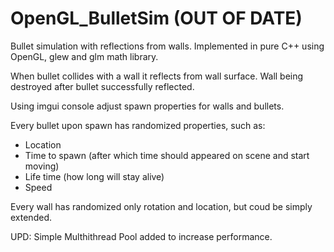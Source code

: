 # OpenGL_BulletSim (OUT OF DATE)

Bullet simulation with reflections from walls. Implemented in pure C++ using OpenGL, glew and glm math library.

When bullet collides with a wall it reflects from wall surface. Wall being destroyed after bullet successfully reflected.

Using imgui console adjust spawn properties for walls and bullets.

Every bullet upon spawn has randomized properties, such as:
- Location
- Time to spawn (after which time should appeared on scene and start moving)
- Life time (how long will stay alive)
- Speed

Every wall has randomized only rotation and location, but coud be simply extended.

UPD:
Simple Multhithread Pool added to increase performance.
